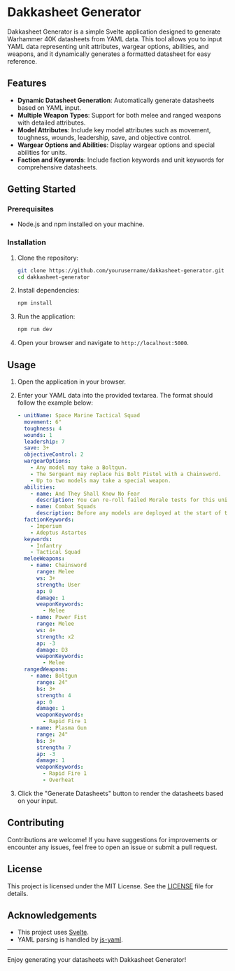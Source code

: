 # Dakkasheet Generator

Dakkasheet Generator is a simple Svelte application designed to generate Warhammer 40K datasheets from YAML data. This tool allows you to input YAML data representing unit attributes, wargear options, abilities, and weapons, and it dynamically generates a formatted datasheet for easy reference.

## Features

- **Dynamic Datasheet Generation**: Automatically generate datasheets based on YAML input.
- **Multiple Weapon Types**: Support for both melee and ranged weapons with detailed attributes.
- **Model Attributes**: Include key model attributes such as movement, toughness, wounds, leadership, save, and objective control.
- **Wargear Options and Abilities**: Display wargear options and special abilities for units.
- **Faction and Keywords**: Include faction keywords and unit keywords for comprehensive datasheets.

## Getting Started

### Prerequisites

- Node.js and npm installed on your machine.

### Installation

1. Clone the repository:
    ```bash
    git clone https://github.com/yourusername/dakkasheet-generator.git
    cd dakkasheet-generator
    ```

2. Install dependencies:
    ```bash
    npm install
    ```

3. Run the application:
    ```bash
    npm run dev
    ```

4. Open your browser and navigate to `http://localhost:5000`.

## Usage

1. Open the application in your browser.
2. Enter your YAML data into the provided textarea. The format should follow the example below:

    ```yaml
    - unitName: Space Marine Tactical Squad
      movement: 6"
      toughness: 4
      wounds: 1
      leadership: 7
      save: 3+
      objectiveControl: 2
      wargearOptions:
        - Any model may take a Boltgun.
        - The Sergeant may replace his Bolt Pistol with a Chainsword.
        - Up to two models may take a special weapon.
      abilities:
        - name: And They Shall Know No Fear
          description: You can re-roll failed Morale tests for this unit.
        - name: Combat Squads
          description: Before any models are deployed at the start of the game, a Tactical Squad containing 10 models may be split into two units, each containing 5 models.
      factionKeywords:
        - Imperium
        - Adeptus Astartes
      keywords:
        - Infantry
        - Tactical Squad
      meleeWeapons:
        - name: Chainsword
          range: Melee
          ws: 3+
          strength: User
          ap: 0
          damage: 1
          weaponKeywords:
            - Melee
        - name: Power Fist
          range: Melee
          ws: 4+
          strength: x2
          ap: -3
          damage: D3
          weaponKeywords:
            - Melee
      rangedWeapons:
        - name: Boltgun
          range: 24"
          bs: 3+
          strength: 4
          ap: 0
          damage: 1
          weaponKeywords:
            - Rapid Fire 1
        - name: Plasma Gun
          range: 24"
          bs: 3+
          strength: 7
          ap: -3
          damage: 1
          weaponKeywords:
            - Rapid Fire 1
            - Overheat
    ```

3. Click the "Generate Datasheets" button to render the datasheets based on your input.

## Contributing

Contributions are welcome! If you have suggestions for improvements or encounter any issues, feel free to open an issue or submit a pull request.

## License

This project is licensed under the MIT License. See the [LICENSE](LICENSE) file for details.

## Acknowledgements

- This project uses [Svelte](https://svelte.dev/).
- YAML parsing is handled by [js-yaml](https://github.com/nodeca/js-yaml).

---

Enjoy generating your datasheets with Dakkasheet Generator!
